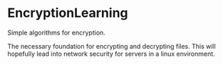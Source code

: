 # EncryptionLearning
Simple algorithms for encryption.

The necessary foundation for encrypting and decrypting files. This will hopefully lead into network security for servers in a linux environment.  

